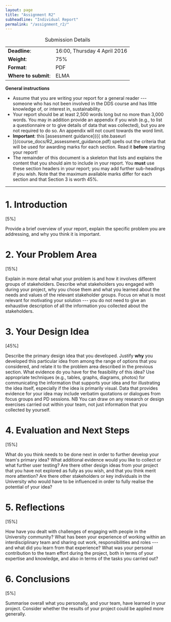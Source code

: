 ```yaml
---
layout: page
title: "Assignment R2"
subheadline: "Individual Report"
permalink: "/assignment_r2/"
---
```


<div class="text-center">
    <table>
        <caption>Submission Details</caption>
        <tr>
            <td><b>Deadline</b>:</td>
            <td>16:00, Thursday 4 April 2016</td>
        </tr>
        <tr>
            <td><b>Weight</b>:</td>
            <td>75%</td>
        </tr>
        <tr>
            <td><b>Format</b>:</td>
            <td>PDF</td>
        </tr>
         <tr>
            <td><b>Where to submit</b>:</td>
            <td>ELMA</td>
        </tr>
    </table>
</div>


**General instructions** 

* Assume that you are writing your report for a general reader --- someone who has not been involved in the DDS course and has little knowledge of, or interest in, sustainability. 
* Your report should be at least 2,500 words long but no more than 3,000 words. You may in addition provide an appendix if you wish (e.g., to list a questionnaire or to give details of data that was collected), but you are not required to do so. An appendix will not count towards the word limit.
* **Important**: this [assessment guidance]({{ site.baseurl }}/course_docs/R2_assessment_guidance.pdf) spells out the criteria that will be used for awarding marks for each section. Read it **before** starting your report!
* The remainder of this document is a skeleton that lists and explains the content that you should aim to include in your report. You **must** use these section headers in your report; you may add further sub-headings if you wish. Note that the maximum available marks differ for each section and that Section 3 is worth 45%.

 ---

# 1. Introduction
[5%]

Provide a brief overview of your report, explain the specific problem you are addressing, and why you think it is important.

# 2. Your Problem Area
[15%]

Explain in more detail what your problem is and how it involves different groups of stakeholders. Describe what stakeholders you engaged with during your project, why you chose them and what you learned about the needs and values of the relevant stakeholder groups. Focus on what is most relevant for motivating your solution --- you do not need to give an exhaustive description of all the information you collected about the stakeholders. 

# 3. Your Design Idea
[45%]

Describe the primary design idea that you developed. Justify **why** you developed this particular idea from among the range of options that you considered, and relate it to the problem area described in the previous section. What evidence do you have for the feasibility of this idea? Use appropriate techniques (e.g., tables, graphs, diagrams, photos) for communicating the information that supports your idea and for illustrating the idea itself, especially if the idea is primarily visual.  Data that provides evidence for your idea may include verbatim quotations or dialogues from focus groups and PD sessions. 
NB You can draw on any research or design exercises carried out within your team, not just information that you collected by yourself.

# 4. Evaluation and Next Steps
[15%]

What do you think needs to be done next in order to further develop your team's primary idea?  What additional evidence would you like to collect or what further user testing? Are there other design ideas from your project that you have not explored as fully as you wish, and that you think merit more attention? Are there other stakeholders or key individuals in the University who would have to be influenced in order to fully realise the potential of your idea? 

# 5. Reflections
[15%]

How have you dealt with challenges of engaging with people in the University community? What has been your experience of working within an interdisciplinary team and sharing out work, responsibilities and roles --- and what did you learn from that experience? What was your personal contribution to the team effort during the project, both in terms of your expertise and knowledge, and also in terms of the tasks you carried out? 

# 6. Conclusions
[5%]

Summarise overall what you personally, and your team, have learned in
your project. Consider whether the results of your project could be applied more generally. 





